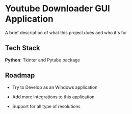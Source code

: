 # Youtube Downloader GUI Application

A brief description of what this project does and who it's for


## Tech Stack

**Python:** Tkinter and Pytube package


## Roadmap

- Try to Develop as an Windows application 

- Add more integrations to this application

- Support for all type of resolutions
